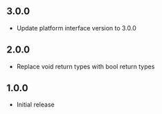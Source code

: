 ## 3.0.0
* Update platform interface version to 3.0.0

## 2.0.0
* Replace void return types with bool return types

## 1.0.0
* Initial release
